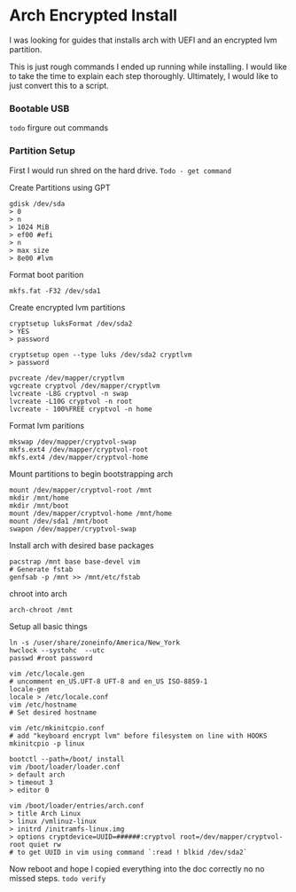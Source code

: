# Arch Encrypted Install
I was looking for guides that installs arch with UEFI and an encrypted lvm partition. 

This is just rough commands I ended up running while installing. I would like to take the time to explain each step thoroughly. Ultimately, I would like to just convert this to a script.

### Bootable USB
`todo` firgure out commands

### Partition Setup
First I would run shred on the hard drive. `Todo - get command`

Create Partitions using GPT
```
gdisk /dev/sda
> 0
> n
> 1024 MiB
> ef00 #efi
> n
> max size
> 8e00 #lvm
```
Format boot parition
```
mkfs.fat -F32 /dev/sda1
```
Create encrypted lvm partitions
```
cryptsetup luksFormat /dev/sda2
> YES
> password

cryptsetup open --type luks /dev/sda2 cryptlvm
> password

pvcreate /dev/mapper/cryptlvm
vgcreate cryptvol /dev/mapper/cryptlvm
lvcreate -L8G cryptvol -n swap
lvcreate -L10G cryptvol -n root
lvcreate - 100%FREE cryptvol -n home
```
Format lvm paritions
```
mkswap /dev/mapper/cryptvol-swap
mkfs.ext4 /dev/mapper/cryptvol-root
mkfs.ext4 /dev/mapper/cryptvol-home
```
Mount partitions to begin bootstrapping arch
```
mount /dev/mapper/cryptvol-root /mnt
mkdir /mnt/home
mkdir /mnt/boot
mount /dev/mapper/cryptvol-home /mnt/home
mount /dev/sda1 /mnt/boot
swapon /dev/mapper/cryptvol-swap
```
Install arch with desired base packages
```
pacstrap /mnt base base-devel vim
# Generate fstab
genfsab -p /mnt >> /mnt/etc/fstab
```
chroot into arch
```
arch-chroot /mnt
```
Setup all basic things
```
ln -s /user/share/zoneinfo/America/New_York
hwclock --systohc  --utc
passwd #root password

vim /etc/locale.gen
# uncomment en_US.UFT-8 UFT-8 and en_US ISO-8859-1
locale-gen
locale > /etc/locale.conf
vim /etc/hostname
# Set desired hostname

vim /etc/mkinitcpio.conf
# add "keyboard encrypt lvm" before filesystem on line with HOOKS
mkinitcpio -p linux

bootctl --path=/boot/ install
vim /boot/loader/loader.conf
> default arch
> timeout 3
> editor 0

vim /boot/loader/entries/arch.conf
> title Arch Linux
> linux /vmlinuz-linux
> initrd /initramfs-linux.img
> options cryptdevice=UUID=######:cryptvol root=/dev/mapper/cryptvol-root quiet rw
# to get UUID in vim using command `:read ! blkid /dev/sda2`
```
Now reboot and hope I copied everything into the doc correctly no no missed steps. `todo verify` 

